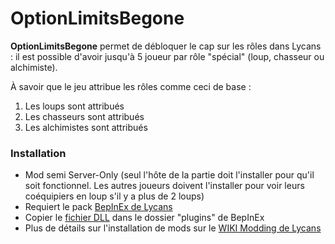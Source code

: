 # OptionLimitsBegone

**OptionLimitsBegone** permet de débloquer le cap sur les rôles dans Lycans : 
il est possible d'avoir jusqu'à 5 joueur par rôle "spécial" (loup, chasseur ou alchimiste).

À savoir que le jeu attribue les rôles comme ceci de base :
1. Les loups sont attribués
2. Les chasseurs sont attribués
3. Les alchimistes sont attribués


### Installation

- Mod semi Server-Only (seul l'hôte de la partie doit l'installer pour qu'il soit fonctionnel. Les autres joueurs doivent l'installer pour voir leurs coéquipiers en loup s'il y a plus de 2 loups)
- Requiert le pack [BepInEx de Lycans](https://github.com/lycans-modding/BepInExPack-Lycans/releases)
- Copier le [fichier DLL](https://github.com/Shepardeon/LycansMod-Cupidon/releases) dans le dossier "plugins" de BepInEx
- Plus de détails sur l'installation de mods sur le [WIKI Modding de Lycans](https://lycans-modding.github.io/LMWiki/Jouer/Installer-des-mods/)
